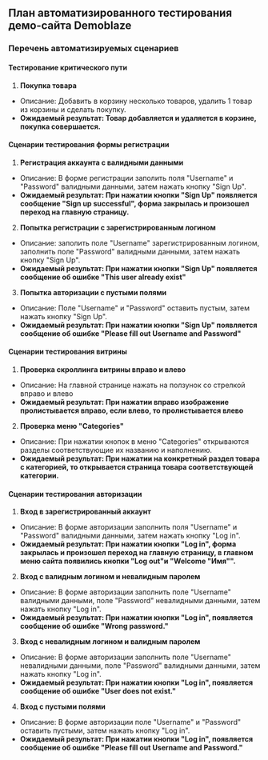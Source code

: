 ## План автоматизированного тестирования демо-сайта Demoblaze

### Перечень автоматизируемых сценариев

#### Тестирование критического пути
1. **Покупка товара**
* Описание: Добавить в корзину несколько товаров, удалить 1 товар из корзины и сделать покупку.
*  **Ожидаемый результат: Товар добавляется и удаляется в корзине, покупка совершается.**

#### Сценарии тестирования формы регистрации

1. **Регистрация аккаунта с валидными данными**
* Описание: В форме регистрации заполить поля "Username" и "Password" валидными данными, затем нажать кнопку "Sign Up".
* **Ожидаемый результат: При нажатии кнопки "Sign Up" появляется сообщение "Sign up successful", форма закрылась и произошел переход на главную страницу.**

2. **Попытка регистрации с зарегистрированным логином**
* Описание: заполить поле "Username" зарегистрированным логином, заполнить поле "Password" валидными данными, затем нажать кнопку "Sign Up".
* **Ожидаемый результат: При нажатии кнопки "Sign Up" появляется сообщение об ошибке "This user already exist"**

3. **Попытка авторизации с пустыми полями**
* Описание: Поле "Username" и "Password" оставить пустым, затем нажать кнопку "Sign Up".
*  **Ожидаемый результат: При нажатии кнопки "Sign Up" появляется сообщение об ошибке "Please fill out Username and Password"**

#### Сценарии тестирования витрины

1. **Проверка скроллинга витрины вправо и влево**
* Описание: На главной странице нажать на ползунок со стрелкой вправо и влево
*  **Ожидаемый результат: При нажатии вправо изображение пролистывается вправо, если влево, то пролистывается влево**

2. **Проверка меню "Categories"**
* Описание: При нажатии кнопок в меню "Categories" открываются разделы соответствующие их названию и наполнению.
*  **Ожидаемый результат: При нажатии на конкретный раздел товара с категорией, то открывается страница товара соответствующей категории.**

#### Сценарии тестирования авторизации

1. **Вход в зарегистрированный аккаунт**
* Описание: В форме авторизации заполнить поля "Username" и "Password" валидными данными, затем нажать кнопку "Log in".
* **Ожидаемый результат: При нажатии кнопки "Log in", форма закрылась и произошел переход на главную страницу, в главном меню сайта появились кнопки "Log out"и "Welcome "Имя"".**

2. **Вход с валидным логином и невалидным паролем**
* Описание: В форме авторизации заполнить поле "Username" валидными данными, поле "Password" невалидными данными, затем нажать кнопку "Log in".
* **Ожидаемый результат: При нажатии кнопки "Log in", появляется сообщение об ошибке "Wrong password."**

3. **Вход с невалидным логином и валидным паролем**
* Описание: В форме авторизации заполнить поле "Username" невалидными данными, поле "Password" валидными данными, затем нажать кнопку "Log in".
* **Ожидаемый результат: При нажатии кнопки "Log in", появляется сообщение об ошибке "User does not exist."**

4. **Вход с пустыми полями**
* Описание: В форме авторизации поле "Username" и "Password" оставить пустыми, затем нажать кнопку "Log in".
* **Ожидаемый результат: При нажатии кнопки "Log in", появляется сообщение об ошибке "Please fill out Username and Password."**
